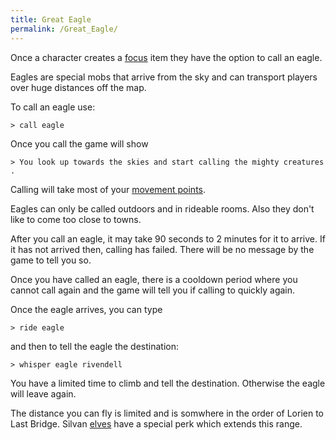 ```yaml
---
title: Great Eagle
permalink: /Great_Eagle/
---
```


Once a character creates a [focus](Focus "wikilink") item they have the
option to call an eagle.

Eagles are special mobs that arrive from the sky and can transport
players over huge distances off the map.

To call an eagle use:

`> call eagle`

Once you call the game will show

`> You look up towards the skies and start calling the mighty creatures.`

Calling will take most of your [movement
points](Movement_points "wikilink").

Eagles can only be called outdoors and in rideable rooms. Also they
don't like to come too close to towns.

After you call an eagle, it may take 90 seconds to 2 minutes for it to
arrive. If it has not arrived then, calling has failed. There will be no
message by the game to tell you so.

Once you have called an eagle, there is a cooldown period where you
cannot call again and the game will tell you if calling to quickly
again.

Once the eagle arrives, you can type

`> ride eagle`

and then to tell the eagle the destination:

`> whisper eagle rivendell`

You have a limited time to climb and tell the destination. Otherwise the
eagle will leave again.

The distance you can fly is limited and is somwhere in the order of
Lorien to Last Bridge. Silvan [elves](Elf "wikilink") have a special
perk which extends this range.